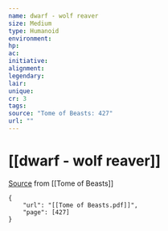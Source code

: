 ```yaml
---
name: dwarf - wolf reaver
size: Medium
type: Humanoid
environment: 
hp: 
ac: 
initiative: 
alignment: 
legendary: 
lair: 
unique: 
cr: 3
tags: 
source: "Tome of Beasts: 427"
url: ""
---
```

# [[dwarf - wolf reaver]]

[Source](zotero://open-pdf/library/items/ULEQWHJM?page=427) from [[Tome of Beasts]]

```pdf
{
	"url": "[[Tome of Beasts.pdf]]",
	"page": [427]
}
```

